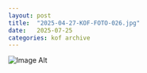 ```yaml
---
layout:	post
title:	"2025-04-27-KOF-FOTO-026.jpg"
date:	2025-07-25
categories:	kof archive
---
```


![Image Alt](https://k0f.github.io/assets/2025-04-27-KOF-FOTO-026.jpg)